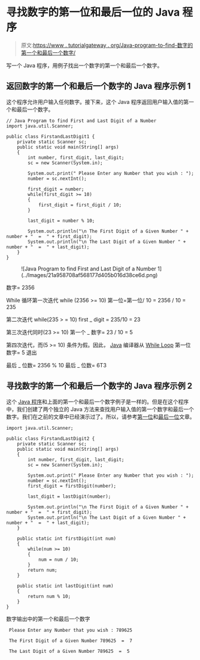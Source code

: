 # 寻找数字的第一位和最后一位的 Java 程序

> 原文:[https://www . tutorialgateway . org/Java-program-to-find-数字的第一个和最后一个数字/](https://www.tutorialgateway.org/java-program-to-find-first-and-last-digit-of-a-number/)

写一个 Java 程序，用例子找出一个数字的第一个和最后一个数字。

## 返回数字的第一个和最后一个数字的 Java 程序示例 1

这个程序允许用户输入任何数字。接下来，这个 Java 程序返回用户输入值的第一个和最后一个数字。

```
// Java Program to find First and Last Digit of a Number
import java.util.Scanner;

public class FirstandLastDigit1 {
	private static Scanner sc;
	public static void main(String[] args) 
	{
		int number, first_digit, last_digit;
		sc = new Scanner(System.in);

		System.out.print(" Please Enter any Number that you wish : ");
		number = sc.nextInt();	

		first_digit = number;
		while(first_digit >= 10)
		{
			first_digit = first_digit / 10;
		}	

		last_digit = number % 10;

		System.out.println("\n The First Digit of a Given Number " + number + "  =  " + first_digit);
		System.out.println("\n The Last Digit of a Given Number " + number + "  =  " + last_digit);
	}
}
```

<figure class="wp-block-image">![Java Program to find First and Last Digit of a Number 1](../Images/21a958708af568177d405b016d38ce6d.png)</figure>

数字= 2356

While 循环第一次迭代 while (2356 >= 10)
第一位=第一位/ 10 = 2356 / 10 = 235

第二次迭代 while(235 > = 10)
first _ digit = 235/10 = 23

第三次迭代同时(23 >= 10)
第一个 _ 数字= 23 / 10 = 5

第四次迭代，而(5 >= 10)
条件为假。因此， [Java](https://www.tutorialgateway.org/java-tutorial/) 编译器从 [While Loop](https://www.tutorialgateway.org/java-while-loop/)
第一位数字= 5 退出

最后 _ 位数= 2356 % 10
最后 _ 位数= 6T3

## 寻找数字的第一个和最后一个数字的 Java 程序示例 2

这个 [Java 程序](https://www.tutorialgateway.org/learn-java-programs/)和上面的第一个和最后一个数字例子是一样的。但是在这个程序中，我们创建了两个独立的 Java 方法来查找用户输入值的第一个数字和最后一个数字。我们在之前的文章中已经演示过了。所以，请参考[第一位](https://www.tutorialgateway.org/java-program-to-find-first-digit-of-a-number/)和[最后一位](https://www.tutorialgateway.org/java-program-to-find-last-digit-of-a-number/)文章。

```
import java.util.Scanner;

public class FirstandLastDigit2 {
	private static Scanner sc;
	public static void main(String[] args) 
	{
		int number, first_digit, last_digit;
		sc = new Scanner(System.in);

		System.out.print(" Please Enter any Number that you wish : ");
		number = sc.nextInt();	
		first_digit = firstDigit(number);

		last_digit = lastDigit(number);

		System.out.println("\n The First Digit of a Given Number " + number + "  =  " + first_digit);	
		System.out.println("\n The Last Digit of a Given Number " + number + "  =  " + last_digit);
	}

	public static int firstDigit(int num)
	{
		while(num >= 10)
		{
			num = num / 10;
		}	
		return num;	
	}

	public static int lastDigit(int num)
	{
		return num % 10;	
	}
}
```

数字输出中的第一个和最后一个数字

```
 Please Enter any Number that you wish : 789625

 The First Digit of a Given Number 789625  =  7

 The Last Digit of a Given Number 789625  =  5
```